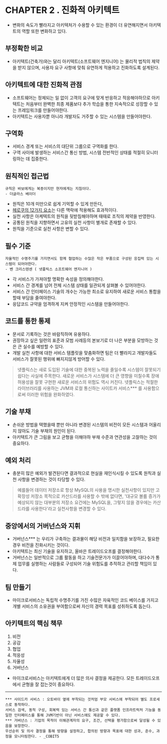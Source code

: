 # CHAPTER 2 . 진화적 아키텍트
- 변화의 속도가 빨라지고 아키텍처가 수용할 수 있는 환경이 더 유연해지면서 아키텍트의 역할 또한 변화하고 있다.

## 부정확한 비교
- 아키텍트(건축가)와는 달리 아키텍트(소프트웨어 엔지니어) 는 물리적 법칙의 제약을 받지 않으며, 사용자 요구 사항에 맞춰 유연하게 적용하고 진화하도록 설계된다.

## 아키텍트에 대한 진화적 관점
- 소프트웨어는 정체되는 일 없이 고객의 요구에 맞게 반응하고 적응해야하므로 아키텍트는 처음부터 완벽한 최종 제품보다 추가 학습을 통한 지속적으로 성장할 수 있는 프레임워크를 만들어야한다.
- 아키텍트는 사용자뿐 아니라 개발자도 거주할 수 있는 시스템을 만들어야한다.

## 구역화
- 서비스 경계 또는 서비스의 대단위 그룹으로 구역화를 한다.
- 구역 사이에 발생하는 서비스간 통신 방법, 시스템 전반적인 상태를 적절히 모니터링하는 데 집중한다.

## 원칙적인 접근법 
``` 
규칙은 바보에게는 복종이지만 현자에게는 지침이다.
- 더글라스 베이더 
```
- 원칙은 10개 미만으로 쉽게 기억할 수 있게 만든다,
- [헤로쿠의 12가지 요소](http://www.12factor.net)는 다른 맥락에 적용해도 효과적이다.
- 실천 사항은 아케텍트의 원칙을 뒷받침해야하며 때때로 조직의 제약을 반영한다.
- 공통된 원칙을 지향하면서 고유의 실천 사항이 별개로 존재할 수 있다.
- 원칙을 기준으로 실천 사항은 변할 수 있다.

## 필수 기준
```
자율적인 수명주기를 가지면서도 함께 협업하는 수많은 작은 부품으로 구성된 응집력 있는 시스템이 되어야한다.
- 벤 크리스텐센 ( 넷플릭스 소프트웨어 엔지니어 )
```
- 각 서비스가 가져야할 명확한 속성을 정의해야한다.
- 서비스 간 경계를 넘어 전체 시스템 상태를 일관되게 살펴볼 수 있어야한다.
- 서비스 간 인터페이스 기술의 개수는 가능한 최소로 유지하여 새로운 서비스 통합을 할때 부담을 줄여야한다.
- 응답코드 규약을 엄격하게 지켜 안정적인 시스템을 만들어야한다.

## 코드를 통한 통제
- 문서로 기록하는 것은 바람직하며 유용하다. 
- 권장하고 싶은 일련의 표준과 모범 사례등의 본보기로 더 나은 부분을 모방하는 것은 큰 실수를 예방할 수 있다.
- 개발 실천 사항에 대한 서비스 템플릿을 맞춤화하면 팀은 더 빨라지고 개발자들도 서비스가 잘못된 행위에 빠지지않게 방어할 수 있다.
> 넷플릭스는 새로 도입된 기술에 대한 중복된 노력을 줄일수록 시스템이 잘못되기 쉽다는 사실에 주목한다. 
새로운 서비스가 시스템에 더 큰 영향을 미칠수록 장애 허용성을 잘못 구현한 새로운 서비스의 위험도 역시 커진다.
넷플릭스는 적절한 라이브러리를 사용하는 JVM꽈 로컬 통신하는 사이트카 서비스*** 를 사용함으로써 이러한 위험을 완화하였다.

## 기술 부채
- 손쉬운 방법을 택했을때 뿐만 아니라 변경된 시스템의 비전이 모든 시스템과 어울리지 않아도 기술 부채의 원인이 된다.
- 아키텍트가 큰 그림을 보고 균형을 이해야하 부채 수준과 연관성을 고찰하는 것이 중요하다.

## 예외 처리
- 충분히 많은 예외가 발견된다면 결과적으로 현실을 재인식시킬 수 있도록 원칙과 실천 사항을 변경하는 것이 타당할 수 있다. 
> 예를들어 데이터 저장소로 항상 MySQL의 사용을 명시한 실천사항이 있지만 고확장성 저장소 목적으로 카산드라를 사용할 수 밖에 없다면, 
'대규모 볼륨 증가가 예상되지 않는 대부분의 저장소 요건에는 MySQL을, 그렇지 않을 경우에는 카산드라를 사용한다'라고 실천사항을 변경할 수 있다.

## 중앙에서의 거버넌스와 지휘
- 거버넌스*** 는 우리가 구축하는 결과물이 해당 비전과 일치함을 보장하고, 필요한 경우 비전을 진화시키는 것이다.
- 아키텍트는 최신 기술을 유지하고, 올바은 트레이드오프를 결정해야한다.
- 거버넌스는 일반적으로 그룹 활동을 하고 기술전문가가 이끌어야하며, 대다수가 통제 업무를 실행하는 사람들로 구성되어 기술 위험도를 추적하고 관리할 책임이 있다.

## 팀 만들기
- 마이크로서비스는 독립적 수명주기를 가진 수많은 자육적인 코드 베이스를 가지고 개별 서비스의 소유권을 부여함으로써 자신의 경력 목표를 성취하도록 돕는다.

## 아키텍트의 핵심 책무
1. 비전
2. 공감
3. 협업
4. 적응성
5. 자율성
6. 거버넌스
- 마이크로서비스는 아키텍트에게 더 많은 의사 결정을 제공한다. 모든 트레이드오프에서 균형을 잘 잡는것이 중요하다.


--- 
```
*** 사이드카 서비스 : 오토바이 옆에 부착되는 것처엄 부모 서비스에 부착되어 별도 프로세스로 동작하다.
서비스 검색, 동적 구성, 회복력 있는 서비스 간 통신과 같은 플랫폼 인프라트럭처 기능을 동일한 인터페이스를 통해 JVM기반이 아닌 서비스에도 제공할 수 있다. 
*** 거버넌스 : 기업의 목적이 이해관계자의 요구, 조건, 선택을 평가함으로써 달성될 수 있음을 보장한다. 
우선순위 및 의사 결정을 통해 방향을 설정하고, 합의된 방향과 목표에 대한 성과, 준수, 과정을 모니터링한다. - _COBIT5

```



